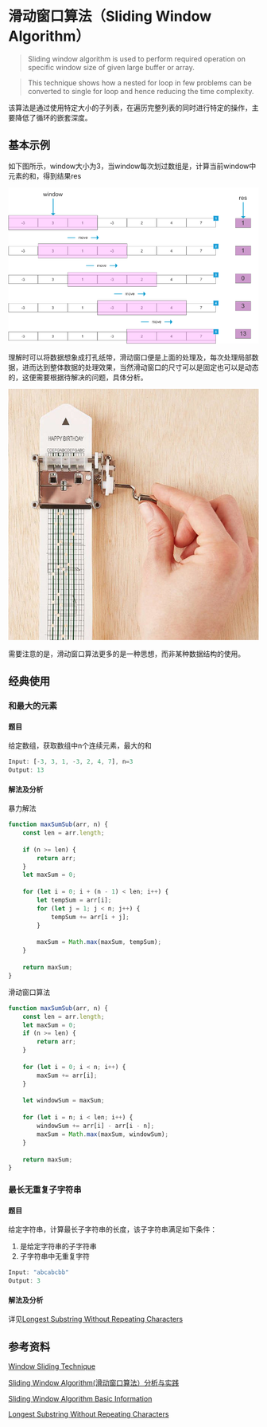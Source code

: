 # 滑动窗口算法（Sliding Window Algorithm）

> Sliding window algorithm is used to perform required operation on specific window size of given large buffer or array.

> This technique shows how a nested for loop in few problems can be converted to single for loop and hence reducing the time complexity.

该算法是通过使用特定大小的子列表，在遍历完整列表的同时进行特定的操作，主要降低了循环的嵌套深度。

## 基本示例
如下图所示，window大小为3，当window每次划过数组是，计算当前window中元素的和，得到结果res

![img](./imgs/Sliding-Window-Algorithm1.png)

理解时可以将数据想象成打孔纸带，滑动窗口便是上面的处理及，每次处理局部数据，进而达到整体数据的处理效果，当然滑动窗口的尺寸可以是固定也可以是动态的，这便需要根据待解决的问题，具体分析。

![img](./imgs/Sliding-Window-Algorithm2.jpg)

需要注意的是，滑动窗口算法更多的是一种思想，而非某种数据结构的使用。

## 经典使用

### 和最大的元素

#### 题目

给定数组，获取数组中n个连续元素，最大的和

```JavaScript
Input: [-3, 3, 1, -3, 2, 4, 7], n=3
Output: 13
```

#### 解法及分析

暴力解法
```JavaScript
function maxSumSub(arr, n) {
    const len = arr.length;

    if (n >= len) {
        return arr;
    }
    let maxSum = 0;

    for (let i = 0; i + (n - 1) < len; i++) {
        let tempSum = arr[i];
        for (let j = 1; j < n; j++) {
            tempSum += arr[i + j];
        }

        maxSum = Math.max(maxSum, tempSum);
    }

    return maxSum;
}
```

滑动窗口算法
```JavaScript
function maxSumSub(arr, n) {
    const len = arr.length;
    let maxSum = 0;
    if (n >= len) {
        return arr;
    }

    for (let i = 0; i < n; i++) {
        maxSum += arr[i];
    }

    let windowSum = maxSum;

    for (let i = n; i < len; i++) {
        windowSum += arr[i] - arr[i - n];
        maxSum = Math.max(maxSum, windowSum);
    }

    return maxSum;
}
```

### 最长无重复子字符串

#### 题目
给定字符串，计算最长子字符串的长度，该子字符串满足如下条件：
1. 是给定字符串的子字符串
2. 子字符串中无重复字符

``` JavaScript
Input: "abcabcbb"
Output: 3
```

#### 解法及分析

详见[Longest Substring Without Repeating Characters](https://leetcode.com/problems/longest-substring-without-repeating-characters/)

## 参考资料

[Window Sliding Technique](https://www.geeksforgeeks.org/window-sliding-technique/)

[Sliding Window Algorithm(滑动窗口算法）分析与实践](https://www.jianshu.com/p/869f6d00d962)

[Sliding Window Algorithm Basic Information](https://riptutorial.com/algorithm/example/25071/sliding-window-algorithm-basic-information)

[Longest Substring Without Repeating Characters](https://leetcode.com/problems/longest-substring-without-repeating-characters/)
